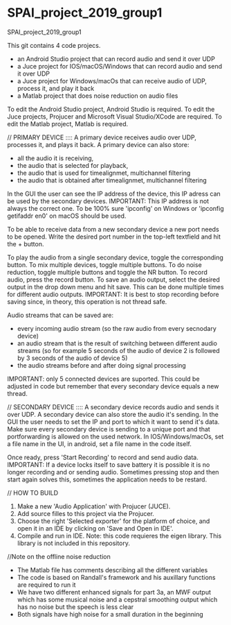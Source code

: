 # SPAI_project_2019_group1
SPAI_project_2019_group1

This git contains 4 code projecs.
- an Android Studio project that can record audio and send it over UDP
- a Juce project for IOS/macOS/Windows that can record audio and send it over UDP
- a Juce project for Windows/macOs that can receive audio of UDP, process it, and play it back
- a Matlab project that does noise reduction on audio files

To edit the Android Studio project, Android Studio is required.
To edit the Juce projects, Projucer and Microsoft Visual Studio/XCode are required.
To edit the Matlab project, Matlab is required.


// PRIMARY DEVICE ::::
A primary device receives audio over UDP, processes it, and plays it back.
A primary device can also store:
- all the audio it is receiving,
- the audio that is selected for playback,
- the audio that is used for timealignmet, multichannel filtering
- the audio that is obtained after timealignmet, multichannel filtering

In the GUI the user can see the IP address of the device, this IP adress can be used by the secondary devices.
IMPORTANT:
This IP address is not always the correct one.
To be 100% sure 'ipconfig' on Windows or 'ipconfig getifaddr en0' on macOS should be used.

To be able to receive data from a new secondary device a new port needs to be opened.
Write the desired port number in the top-left textfield and hit the + button.

To play the audio from a single secondary device, toggle the corresponding button.
To mix multiple devices, toggle multiple buttons.
To do noise reduction, toggle multiple buttons and toggle the NR button.
To record audio, press the record button.
To save an audio output, select the desired output in the drop down menu and hit save.
This can be done multiple times for different audio outputs.
IMPORTANT: 
It is best to stop recording before saving since, in theory, this operation is not thread safe.

Audio streams that can be saved are:
- every incoming audio stream (so the raw audio from every secnodary device)
- an audio stream that is the result of switching between different audio streams (so for example 5 seconds of the audio of device 2 is followed by 3 seconds of the audio of device 5)
- the audio streams before and after doing signal processing

IMPORTANT: only 5 connected devices are suported.
This could be adjusted in code but remember that every secondary device equals a new thread.

// SECONDARY DEVICE ::::
A secondary device records audio and sends it over UDP.
A secondary device can also store the audio it's sending.
In the GUI the user needs to set the IP and port to which it want to send it's data.
Make sure every secondary device is sending to a unique port and that portforwarding is allowed on the used network.
In IOS/Windows/macOs, set a file name in the UI, in android, set a file name in the code itself.

Once ready, press 'Start Recording' to record and send audio data.
IMPORTANT: 
If a device locks itself to save battery it is possible it is no longer recording and or sending audio.
Sometimes pressing stop and then start again solves this, sometimes the application needs to be restard.

// HOW TO BUILD
1. Make a new 'Audio Application' with Projucer (JUCE).
2. Add source filles to this project via the Projucer.
3. Choose the right 'Selected exporter' for the platform of choice, and open it in an IDE by clicking on 'Save and Open in IDE'.
4. Compile and run in IDE.
Note: this code requieres the eigen library. This library is not included in this repository. 

//Note on the offline noise reduction
- The Matlab file has comments describing all the different variables
- The code is based on Randall's framework and his auxillary functions are required to run it
- We have two different enhanced signals for part 3a, an MWF output which has some musical noise and a cepstral smoothing output which has no noise but the speech is less clear
- Both signals have high noise for a small duration in the beginning
